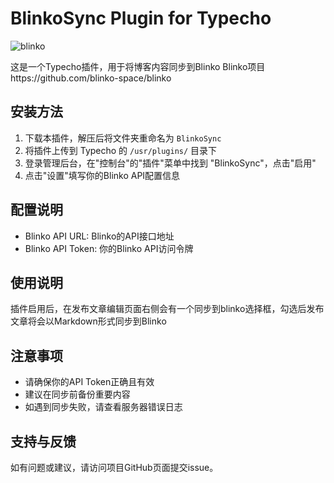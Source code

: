 # BlinkoSync Plugin for Typecho
![blinko](https://github.com/blinko-space/blinko/raw/main/public/home.png)

这是一个Typecho插件，用于将博客内容同步到Blinko
Blinko项目https://github.com/blinko-space/blinko

## 安装方法

1. 下载本插件，解压后将文件夹重命名为 `BlinkoSync`
2. 将插件上传到 Typecho 的 `/usr/plugins/` 目录下
3. 登录管理后台，在"控制台"的"插件"菜单中找到 "BlinkoSync"，点击"启用"
4. 点击"设置"填写你的Blinko API配置信息

## 配置说明

- Blinko API URL: Blinko的API接口地址
- Blinko API Token: 你的Blinko API访问令牌

## 使用说明

插件启用后，在发布文章编辑页面右侧会有一个同步到blinko选择框，勾选后发布文章将会以Markdown形式同步到Blinko


## 注意事项

- 请确保你的API Token正确且有效
- 建议在同步前备份重要内容
- 如遇到同步失败，请查看服务器错误日志

## 支持与反馈

如有问题或建议，请访问项目GitHub页面提交issue。 
